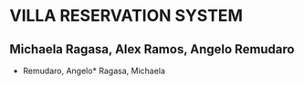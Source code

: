 # VILLA RESERVATION SYSTEM

## Michaela Ragasa, Alex Ramos, Angelo Remudaro

* Remudaro, Angelo* Ragasa, Michaela
